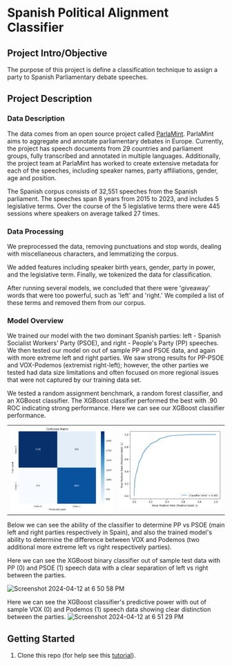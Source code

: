 
# Spanish Political Alignment Classifier

## Project Intro/Objective
The purpose of this project is define a classification technique to assign a party to Spanish Parliamentary debate speeches. 

## Project Description

### Data Description
The data comes from an open source project called [ParlaMint](https://github.com/clarin-eric/ParlaMint). ParlaMint aims to aggregate and annotate parliamentary debates in Europe. Currently, the project has speech documents from 29 countries and parliament groups, fully transcribed and annotated in multiple languages. Additionally, the project team at ParlaMint has worked to create extensive metadata for each of the speeches, including speaker names, party affiliations, gender, age and position.

The Spanish corpus consists of 32,551 speeches from the Spanish parliament. The speeches span 8 years from 2015 to 2023, and includes 5 legislative terms. Over the course of the 5 legislative terms there were 445 sessions where speakers on average talked 27 times.

### Data Processing

We preprocessed the data, removing punctuations and stop words, dealing with miscellaneous characters, and lemmatizing the corpus. 

We added features including speaker birth years, gender, party in power, and the legislative term. Finally, we tokenized the data for classification. 

After running several models, we concluded that there were 'giveaway' words that were too powerful, such as 'left' and 'right.' We compiled a list of these terms and removed them from our corpus. 

### Model Overview

We trained our model with the two dominant Spanish parties: left - Spanish Socialist Workers' Party (PSOE), and right - People's Party (PP) speeches. We then tested our model on out of sample PP and PSOE data, and again with more extreme left and right parties. We saw strong results for PP-PSOE and VOX-Podemos (extremist right-left); however, the other parties we tested had data size limitations and often focused on more regional issues that were not captured by our training data set. 

We tested a random assignment benchmark, a random forest classifier, and an XGBoost classifier. The XGBoost classifier performed the best with .90 ROC indicating strong performance. Here we can see our XGBoost classifier performance.

<table>
  <tr>
    <td>
      <img width="400" alt="Confusion Matrix" src="images/confusion.png" />
    </td>
    <td>
      <img width="400" alt="ROC Curve" src="images/roc.png" />
    </td>
  </tr>
</table>


Below we can see the ability of the classifier to determine PP vs PSOE (main left and right parties respectively in Spain), and also the trained model's ability to determine the difference between VOX and Podemos (two additional more extreme left vs right respectively parties). 

Here we can see the XGBoost binary classifier out of sample test data with PP (0) and PSOE (1) speech data with a clear separation of left vs right between the parties. 

<img width="926" alt="Screenshot 2024-04-12 at 6 50 58 PM" src="https://github.com/agbennett-bse/catalan_political_alignment/assets/145025558/c66497d0-60c5-4c1c-abdd-63b6e58f2a84">

Here we can see the XGBoost classifier's predictive power with out of sample VOX (0) and Podemos (1) speech data showing clear distinction between the parties. 
<img width="922" alt="Screenshot 2024-04-12 at 6 51 29 PM" src="https://github.com/agbennett-bse/catalan_political_alignment/assets/145025558/b5a0a91c-d72f-40f6-8c95-6b41dda2f403">

## Getting Started

1. Clone this repo (for help see this [tutorial](https://help.github.com/articles/cloning-a-repository/)).
    
